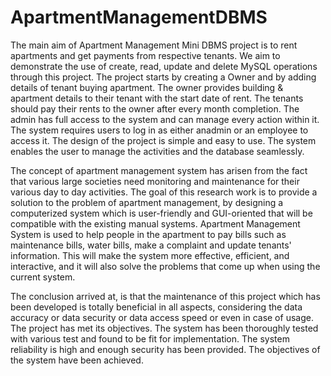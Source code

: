 # ApartmentManagementDBMS

The main aim of Apartment Management Mini DBMS project is to rent apartments and get payments from respective tenants. We aim to demonstrate the use of create, read, update and delete MySQL operations through this project. The project starts by creating a Owner and by adding details of tenant buying apartment. The owner provides building & apartment details to their tenant with the start date of rent. The tenants should pay their rents to the owner after every month completion. The admin has full access to the system and can manage every action within it. The system requires users to log in as either anadmin or an employee to access it. The design of the project is simple and easy to use. The system enables the user to manage the activities and the database seamlessly.

The concept of apartment management system has arisen from the fact that various large societies need monitoring and maintenance for their various day to day activities. The goal of this research work is to provide a solution to the problem of apartment management, by designing a computerized system which is user-friendly and GUI-oriented that will be compatible with the existing manual systems. Apartment Management System is used to help people in the apartment to pay bills such as maintenance bills, water bills, make a complaint and update tenants' information. This will make the system more effective, efficient, and interactive, and it will also solve the problems that come up when using the current system.

The conclusion arrived at, is that the maintenance of this project which has been developed is totally beneficial in all aspects, considering the data accuracy or data security or data access speed or even in case of usage. The project has met its objectives. The system has been thoroughly tested with various test and found to be fit for implementation. The system reliability is high and enough security has been provided. The objectives of the system have been achieved.

